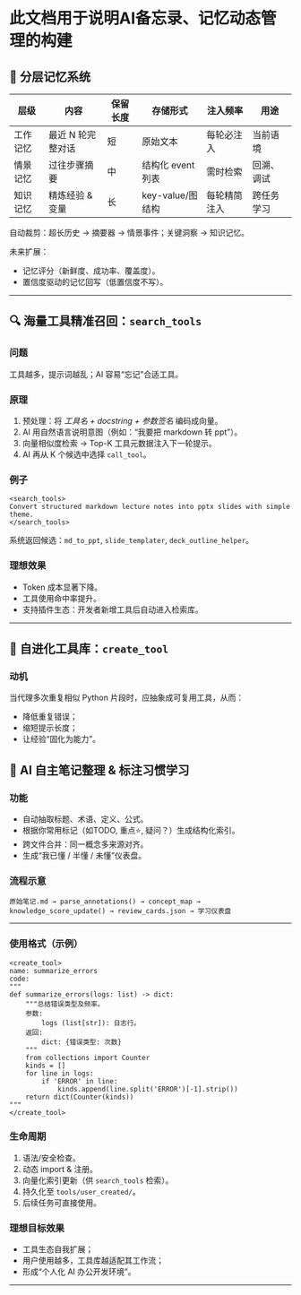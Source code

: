 # 此文档用于说明AI备忘录、记忆动态管理的构建


## 🧳 分层记忆系统

| 层级   | 内容         | 保留长度 | 存储形式          | 注入频率   | 用途    |
| ---- | ---------- | ---- | ------------- | ------ | ----- |
| 工作记忆 | 最近 N 轮完整对话 | 短    | 原始文本          | 每轮必注入  | 当前语境  |
| 情景记忆 | 过往步骤摘要     | 中    | 结构化 event 列表  | 需时检索   | 回溯、调试 |
| 知识记忆 | 精炼经验 & 变量  | 长    | key-value/图结构 | 每轮精简注入 | 跨任务学习 |

自动裁剪：超长历史 → 摘要器 → 情景事件；关键洞察 → 知识记忆。

未来扩展：

* 记忆评分（新鲜度、成功率、覆盖度）。
* 置信度驱动的记忆回写（低置信度不写）。

---

## 🔍 海量工具精准召回：`search_tools`

### 问题

工具越多，提示词越乱；AI 容易“忘记”合适工具。

### 原理

1. 预处理：将 *工具名 + docstring + 参数签名* 编码成向量。
2. AI 用自然语言说明意图（例如：“我要把 markdown 转 ppt”）。
3. 向量相似度检索 → Top-K 工具元数据注入下一轮提示。
4. AI 再从 K 个候选中选择 `call_tool`。

### 例子

```
<search_tools>
Convert structured markdown lecture notes into pptx slides with simple theme.
</search_tools>
```

系统返回候选：`md_to_ppt`, `slide_templater`, `deck_outline_helper`。

### 理想效果

* Token 成本显著下降。
* 工具使用命中率提升。
* 支持插件生态：开发者新增工具后自动进入检索库。

---

## 🧪 自进化工具库：`create_tool`

### 动机

当代理多次重复相似 Python 片段时，应抽象成可复用工具，从而：

* 降低重复错误；
* 缩短提示长度；
* 让经验“固化为能力”。


## 📝 AI 自主笔记整理 & 标注习惯学习

### 功能

* 自动抽取标题、术语、定义、公式。
* 根据你常用标记（如TODO, 重点⭐, 疑问？）生成结构化索引。
* 跨文件合并：同一概念多来源对齐。
* 生成“我已懂 / 半懂 / 未懂”仪表盘。

### 流程示意

```
原始笔记.md → parse_annotations() → concept_map → knowledge_score_update() → review_cards.json → 学习仪表盘
```

---


### 使用格式（示例）

```
<create_tool>
name: summarize_errors
code:
"""
def summarize_errors(logs: list) -> dict:
    """总结错误类型及频率。
    参数:
        logs (list[str]): 日志行。
    返回:
        dict: {错误类型: 次数}
    """
    from collections import Counter
    kinds = []
    for line in logs:
        if 'ERROR' in line:
            kinds.append(line.split('ERROR')[-1].strip())
    return dict(Counter(kinds))
"""
</create_tool>
```

### 生命周期

1. 语法/安全检查。
2. 动态 import & 注册。
3. 向量化索引更新（供 `search_tools` 检索）。
4. 持久化至 `tools/user_created/`。
5. 后续任务可直接使用。

### 理想目标效果

* 工具生态自我扩展；
* 用户使用越多，工具库越适配其工作流；
* 形成“个人化 AI 办公开发环境”。

---

